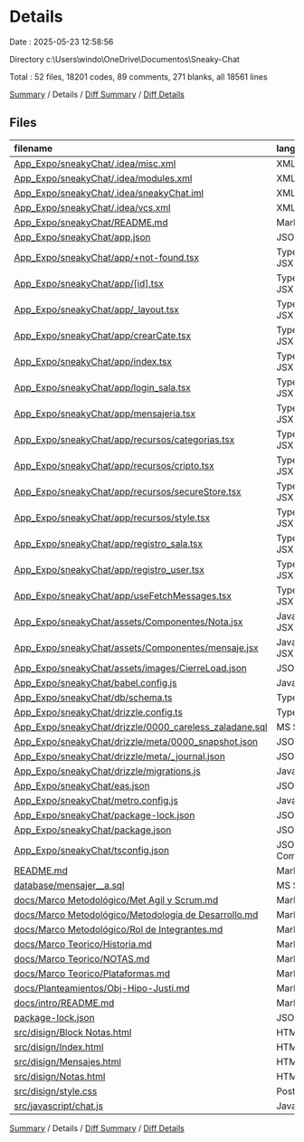 # Details

Date : 2025-05-23 12:58:56

Directory c:\\Users\\windo\\OneDrive\\Documentos\\Sneaky-Chat

Total : 52 files,  18201 codes, 89 comments, 271 blanks, all 18561 lines

[Summary](results.md) / Details / [Diff Summary](diff.md) / [Diff Details](diff-details.md)

## Files
| filename | language | code | comment | blank | total |
| :--- | :--- | ---: | ---: | ---: | ---: |
| [App\_Expo/sneakyChat/.idea/misc.xml](/App_Expo/sneakyChat/.idea/misc.xml) | XML | 6 | 0 | 0 | 6 |
| [App\_Expo/sneakyChat/.idea/modules.xml](/App_Expo/sneakyChat/.idea/modules.xml) | XML | 8 | 0 | 0 | 8 |
| [App\_Expo/sneakyChat/.idea/sneakyChat.iml](/App_Expo/sneakyChat/.idea/sneakyChat.iml) | XML | 9 | 0 | 0 | 9 |
| [App\_Expo/sneakyChat/.idea/vcs.xml](/App_Expo/sneakyChat/.idea/vcs.xml) | XML | 6 | 0 | 0 | 6 |
| [App\_Expo/sneakyChat/README.md](/App_Expo/sneakyChat/README.md) | Markdown | 31 | 0 | 20 | 51 |
| [App\_Expo/sneakyChat/app.json](/App_Expo/sneakyChat/app.json) | JSON | 64 | 0 | 1 | 65 |
| [App\_Expo/sneakyChat/app/+not-found.tsx](/App_Expo/sneakyChat/app/+not-found.tsx) | TypeScript JSX | 28 | 0 | 1 | 29 |
| [App\_Expo/sneakyChat/app/\[id\].tsx](/App_Expo/sneakyChat/app/%5Bid%5D.tsx) | TypeScript JSX | 301 | 0 | 5 | 306 |
| [App\_Expo/sneakyChat/app/\_layout.tsx](/App_Expo/sneakyChat/app/_layout.tsx) | TypeScript JSX | 58 | 0 | 3 | 61 |
| [App\_Expo/sneakyChat/app/crearCate.tsx](/App_Expo/sneakyChat/app/crearCate.tsx) | TypeScript JSX | 109 | 0 | 5 | 114 |
| [App\_Expo/sneakyChat/app/index.tsx](/App_Expo/sneakyChat/app/index.tsx) | TypeScript JSX | 146 | 1 | 7 | 154 |
| [App\_Expo/sneakyChat/app/login\_sala.tsx](/App_Expo/sneakyChat/app/login_sala.tsx) | TypeScript JSX | 137 | 0 | 6 | 143 |
| [App\_Expo/sneakyChat/app/mensajeria.tsx](/App_Expo/sneakyChat/app/mensajeria.tsx) | TypeScript JSX | 561 | 15 | 21 | 597 |
| [App\_Expo/sneakyChat/app/recursos/categorias.tsx](/App_Expo/sneakyChat/app/recursos/categorias.tsx) | TypeScript JSX | 64 | 2 | 9 | 75 |
| [App\_Expo/sneakyChat/app/recursos/cripto.tsx](/App_Expo/sneakyChat/app/recursos/cripto.tsx) | TypeScript JSX | 21 | 0 | 4 | 25 |
| [App\_Expo/sneakyChat/app/recursos/secureStore.tsx](/App_Expo/sneakyChat/app/recursos/secureStore.tsx) | TypeScript JSX | 14 | 0 | 2 | 16 |
| [App\_Expo/sneakyChat/app/recursos/style.tsx](/App_Expo/sneakyChat/app/recursos/style.tsx) | TypeScript JSX | 187 | 0 | 9 | 196 |
| [App\_Expo/sneakyChat/app/registro\_sala.tsx](/App_Expo/sneakyChat/app/registro_sala.tsx) | TypeScript JSX | 142 | 0 | 9 | 151 |
| [App\_Expo/sneakyChat/app/registro\_user.tsx](/App_Expo/sneakyChat/app/registro_user.tsx) | TypeScript JSX | 210 | 0 | 5 | 215 |
| [App\_Expo/sneakyChat/app/useFetchMessages.tsx](/App_Expo/sneakyChat/app/useFetchMessages.tsx) | TypeScript JSX | 24 | 0 | 4 | 28 |
| [App\_Expo/sneakyChat/assets/Componentes/Nota.jsx](/App_Expo/sneakyChat/assets/Componentes/Nota.jsx) | JavaScript JSX | 85 | 0 | 7 | 92 |
| [App\_Expo/sneakyChat/assets/Componentes/mensaje.jsx](/App_Expo/sneakyChat/assets/Componentes/mensaje.jsx) | JavaScript JSX | 73 | 0 | 1 | 74 |
| [App\_Expo/sneakyChat/assets/images/CierreLoad.json](/App_Expo/sneakyChat/assets/images/CierreLoad.json) | JSON | 1 | 0 | 0 | 1 |
| [App\_Expo/sneakyChat/babel.config.js](/App_Expo/sneakyChat/babel.config.js) | JavaScript | 7 | 0 | 2 | 9 |
| [App\_Expo/sneakyChat/db/schema.ts](/App_Expo/sneakyChat/db/schema.ts) | TypeScript | 44 | 0 | 6 | 50 |
| [App\_Expo/sneakyChat/drizzle.config.ts](/App_Expo/sneakyChat/drizzle.config.ts) | TypeScript | 7 | 0 | 1 | 8 |
| [App\_Expo/sneakyChat/drizzle/0000\_careless\_zaladane.sql](/App_Expo/sneakyChat/drizzle/0000_careless_zaladane.sql) | MS SQL | 38 | 5 | 1 | 44 |
| [App\_Expo/sneakyChat/drizzle/meta/0000\_snapshot.json](/App_Expo/sneakyChat/drizzle/meta/0000_snapshot.json) | JSON | 239 | 0 | 0 | 239 |
| [App\_Expo/sneakyChat/drizzle/meta/\_journal.json](/App_Expo/sneakyChat/drizzle/meta/_journal.json) | JSON | 13 | 0 | 0 | 13 |
| [App\_Expo/sneakyChat/drizzle/migrations.js](/App_Expo/sneakyChat/drizzle/migrations.js) | JavaScript | 8 | 1 | 3 | 12 |
| [App\_Expo/sneakyChat/eas.json](/App_Expo/sneakyChat/eas.json) | JSON | 34 | 0 | 1 | 35 |
| [App\_Expo/sneakyChat/metro.config.js](/App_Expo/sneakyChat/metro.config.js) | JavaScript | 4 | 1 | 4 | 9 |
| [App\_Expo/sneakyChat/package-lock.json](/App_Expo/sneakyChat/package-lock.json) | JSON | 14,900 | 0 | 1 | 14,901 |
| [App\_Expo/sneakyChat/package.json](/App_Expo/sneakyChat/package.json) | JSON | 78 | 0 | 1 | 79 |
| [App\_Expo/sneakyChat/tsconfig.json](/App_Expo/sneakyChat/tsconfig.json) | JSON with Comments | 18 | 0 | 1 | 19 |
| [README.md](/README.md) | Markdown | 32 | 0 | 18 | 50 |
| [database/mensajer\_\_a.sql](/database/mensajer__a.sql) | MS SQL | 63 | 59 | 30 | 152 |
| [docs/Marco Metodológico/Met Agil y Scrum.md](/docs/Marco%20Metodol%C3%B3gico/Met%20Agil%20y%20Scrum.md) | Markdown | 17 | 0 | 5 | 22 |
| [docs/Marco Metodológico/Metodología de Desarrollo.md](/docs/Marco%20Metodol%C3%B3gico/Metodolog%C3%ADa%20de%20Desarrollo.md) | Markdown | 3 | 0 | 5 | 8 |
| [docs/Marco Metodológico/Rol de Integrantes.md](/docs/Marco%20Metodol%C3%B3gico/Rol%20de%20Integrantes.md) | Markdown | 19 | 0 | 7 | 26 |
| [docs/Marco Teorico/Historia.md](/docs/Marco%20Teorico/Historia.md) | Markdown | 33 | 0 | 17 | 50 |
| [docs/Marco Teorico/NOTAS.md](/docs/Marco%20Teorico/NOTAS.md) | Markdown | 1 | 0 | 3 | 4 |
| [docs/Marco Teorico/Plataformas.md](/docs/Marco%20Teorico/Plataformas.md) | Markdown | 13 | 0 | 14 | 27 |
| [docs/Planteamientos/Obj-Hipo-Justi.md](/docs/Planteamientos/Obj-Hipo-Justi.md) | Markdown | 15 | 0 | 15 | 30 |
| [docs/intro/README.md](/docs/intro/README.md) | Markdown | 23 | 0 | 10 | 33 |
| [package-lock.json](/package-lock.json) | JSON | 6 | 0 | 1 | 7 |
| [src/disign/Block Notas.html](/src/disign/Block%20Notas.html) | HTML | 21 | 0 | 0 | 21 |
| [src/disign/Index.html](/src/disign/Index.html) | HTML | 22 | 1 | 0 | 23 |
| [src/disign/Mensajes.html](/src/disign/Mensajes.html) | HTML | 80 | 0 | 3 | 83 |
| [src/disign/Notas.html](/src/disign/Notas.html) | HTML | 14 | 0 | 0 | 14 |
| [src/disign/style.css](/src/disign/style.css) | PostCSS | 117 | 0 | 3 | 120 |
| [src/javascript/chat.js](/src/javascript/chat.js) | JavaScript | 47 | 4 | 0 | 51 |

[Summary](results.md) / Details / [Diff Summary](diff.md) / [Diff Details](diff-details.md)
